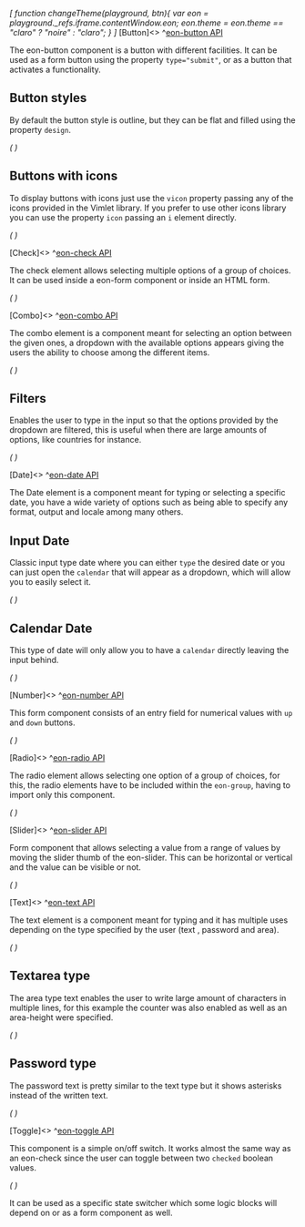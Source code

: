 *[
  function changeTheme(playground, btn){
    var eon = playground._refs.iframe.contentWindow.eon;
    eon.theme = eon.theme == "claro" ? "noire" : "claro";
  }
]*
[Button]<>
^[eon-button API](#!version=latest&mode=api&file=ui%2Feon-button%2Feon-button.html)


The eon-button component is a button with different facilities. It can be used as a form button using the property `type="submit"`, or as a button that activates a functionality.

## Button styles
By default the button style is outline, but they can be flat and filled using the property `design`.

*(
<doc-playground label="Regular Buttons" html="true" js="true" css="true" selector="body" format="true">
  <template type="html-head">
    <script>
      var eon = {
        cacheBusting: true
      }
    </script>
    <script src='framework/doc-eon/eon/eon.js'></script>
    <script>
      eon.import([
        'framework/doc-eon/eon/ui/eon-button',
        'framework/doc-eon/custom/doc-playground/doc-showcase'
      ]);
    </script>
    <style>
      body {
        display: flex;
        flex-wrap: wrap;
      }
    </style>
  </template>
  <template type="html-body">
    <doc-showcase label='Outline'>
      <eon-button value='Button'></eon-button>
      <eon-button value='Disabled' disabled='true'></eon-button>
    </doc-showcase>
    <doc-showcase label='Flat'>
      <eon-button value='Button' design='flat'></eon-button>
      <eon-button value='Disabled' disabled='true' design='flat'></eon-button>
    </doc-showcase>
    <doc-showcase label='Filled'><eon-button value='Button'   design='filled'></eon-button>
      <eon-button value='Disabled' disabled='true' design='filled'></eon-button>
    </doc-showcase>
  </template>
  <template type="css">
eon-button {
  margin:0 5px;
}
  </template>
  <template type="footer">
    {"button":{"action":"changeTheme", "icon":"theme"}}
  </template>
</doc-playground>
)*

## Buttons with icons
To display buttons with icons just use the `vicon` property passing any of the icons provided in the Vimlet library. If you prefer to use other icons library you can use the property `icon` passing an `i` element directly.

*(
<doc-playground label="Icon Buttons" html="true" js="true" css="true" selector="body" format="true">
  <template type="html-head">
    <script>
      var eon = {
        cacheBusting: true
      }
    </script>
    <script src='framework/doc-eon/eon/eon.js'></script>
    <script>
      eon.import([
      'framework/doc-eon/eon/ui/eon-button',
      'framework/doc-eon/custom/doc-playground/doc-showcase'
    ]);
    </script>
    <style>
      body {
        display: flex;
        flex-wrap: wrap;
      }
    </style>
  </template>
  <template type="html-body">
    <doc-showcase label='Outline'>
        <eon-button value='Button' icon='<i class="vicon vicon-cog"></i>'></eon-button>
        <eon-button vicon='vicon-build'></eon-button>
        <eon-button vicon='vicon-build' disabled='true'></eon-button>
    </doc-showcase>
    <doc-showcase label='Flat'>
        <eon-button value='Button' icon='<i class="vicon vicon-cog"></i>' design='flat' icon-position="right"></eon-button>
        <eon-button vicon='vicon-build' design='flat'></eon-button>
        <eon-button vicon='vicon-build' disabled='true' design='flat'></eon-button>
    </doc-showcase>
    <doc-showcase label='Filled'>
        <eon-button value='Button' icon='<i class="vicon vicon-cog"></i>' design='filled'></eon-button>
        <eon-button vicon='vicon-build' design='filled'></eon-button>
        <eon-button vicon='vicon-build' disabled='true' design='filled'></eon-button>
    </doc-showcase>
  </template>
  <template type="css">
eon-button {
  margin:0 5px;
}
  </template>
  <template type="footer">
    {"button":{"action":"changeTheme", "icon":"theme"}}
  </template>
</doc-playground>
)*

[Check]<>
^[eon-check API](#!version=latest&mode=api&file=ui%2Feon-check%2Feon-check.html)


The check element allows selecting multiple options of a group of choices. It can be used inside a eon-form component or inside an HTML form.


*(
<doc-playground label="Common Usage" html="true" js="true" css="true" selector="body" format="true">
  <template type="html-head">
    <script>
      var eon = {
        cacheBusting: true
      }
    </script>
    <script src="framework/doc-eon/eon/eon.js"></script>
    <script> 
      eon.import([
        "framework/doc-eon/eon/ui/eon-check", 
        "framework/doc-eon/custom/doc-playground/doc-showcase"
      ]);
    </script>
    <style>
      body {
        display: flex;
        flex-wrap: wrap;
      }
    </style>
  </template>
  <template type="html-body">
    <doc-showcase label="Standard">
      <eon-check label="Check" value='check1' checked="true" name='checkOptions'></eon-check>
    </doc-showcase>
    <doc-showcase label="Disabled">
      <eon-check label='Disabled checked' value='check2' checked="true" name='checkOptions' disabled='true'></eon-check>
    </doc-showcase>
  </template>
  <template type="footer">
    {"button":{"action":"changeTheme", "icon":"theme"}}
  </template>
</doc-playground>
)*

[Combo]<>
^[eon-combo API](#!version=latest&mode=api&file=ui%2Feon-combo%2Feon-combo.html)


The combo element is a component meant for selecting an option between the given ones, a dropdown with the available options appears giving the users the ability to choose among the different items.

*(
<doc-playground label="Common Usage" html="true" js="true" css="true" selector=".content" format="true">
  <template type="html-head">
    <script>
      var eon = {
        cacheBusting: true
      }
    </script>
    <script src='framework/doc-eon/eon/eon.js'></script>
    <script>
      eon.import([
        'framework/doc-eon/eon/ui/eon-combo',
        'framework/doc-eon/eon/ui/eon-item',
        'framework/doc-eon/custom/doc-playground/doc-showcase'
      ]);
    </script>
    <style>
      .content {
        display: flex;
        flex-wrap: wrap;
        width: 100%;
      }
    </style>
  </template>
  <template type="html-body">
    <div class="content">
      <doc-showcase label='Active'>
        <eon-combo label='Colors' filter='true'>
          <eon-item value='red' display-value='Red'></eon-item>
          <eon-item value='green' display-value='Green'></eon-item>
          <eon-item value='pink' display-value='Pink'></eon-item>
          <eon-item value='grey' display-value='Grey'></eon-item>
        </eon-combo>
      </doc-showcase>
      <doc-showcase label='Disabled'>
        <eon-combo disabled='true' label='Food' value='avocado'>
          <eon-item value='tomato' display-value='Tomato'></eon-item>
          <eon-item value='avocado' display-value='Avocado'></eon-item>
          <eon-item value='strawberry' display-value='Strawberry'></eon-item>
          <eon-item value='onion' display-value='Onion'></eon-item>
        </eon-combo>
      </doc-showcase>
    </div>
    <div style="height:284px;"></div>
  </template>
  <template type="footer">
    {"button":{"action":"changeTheme", "icon":"theme"}}
  </template>
</doc-playground>
)*

## Filters
Enables the user to type in the input so that the options provided by the dropdown are filtered, this is useful when there are large amounts of options, like countries for instance.

*(
<doc-playground label="Filtering" html="true" js="true" css="true" selector=".content" format="true">
  <template type="html-head">
    <script>
      var eon = {
        cacheBusting: true
      }
    </script>
    <script src='framework/doc-eon/eon/eon.js'></script>
    <script>
      eon.import([
        'framework/doc-eon/eon/ui/eon-combo',
        'framework/doc-eon/eon/ui/eon-item',
        'framework/doc-eon/custom/doc-playground/doc-showcase'
      ]);
    </script>
    <style>
      .content {
        display: flex;
        flex-wrap: wrap;
        width: 100%;
      }
    </style>
  </template>
  <template type="html-body">
    <div class="content">
      <doc-showcase>
        <eon-combo label="Colors" name='myCombo' placeholder='Pick a color' filter='true'>
          <eon-item value='r' display-value='Red'></eon-item>
          <eon-item value='p' display-value='Pink'></eon-item>
          <eon-item value='pu' display-value='Purple'></eon-item>
        </eon-combo>
      </doc-showcase>
    </div>
    <div style="height:284px;"></div>
  </template>
  <template type="footer">
    {"button":{"action":"changeTheme", "icon":"theme"}}
  </template>
</doc-playground>
)*

[Date]<>
^[eon-date API](#!version=latest&mode=api&file=ui%2Feon-date%2Feon-date.html)


The Date element is a component meant for typing or selecting a specific date, you have a wide variety of options such as being able to specify any format, output and locale among many others.

## Input Date
Classic input type date where you can either `type` the desired date or you can just open the `calendar` that will appear as a dropdown, which will allow you to easily select it.

*(
<doc-playground label="Input Type" html="true" js="true" css="true" selector=".content" format="true">
  <template type="html-head">
    <script>
      var eon = {
        cacheBusting: true
      }
    </script>
    <script src='framework/doc-eon/eon/eon.js'></script>
    <script>
      eon.import([
        'framework/doc-eon/eon/ui/eon-date',
        'framework/doc-eon/custom/doc-playground/doc-showcase'
      ]);
    </script>
    <style>
      .content {
        display: flex;
        flex-wrap: wrap;
        width: 100%;
      }
    </style>
  </template>
  <template type="html-body">
    <div class="content">
      <doc-showcase label='Active'>
        <eon-date label="Start" min="03/07/1969" default="1969-07-06" name="defaultInput" week-format="short" value-format="YYYY-MM-DD">
      </eon-date>
      </doc-showcase>
      <doc-showcase label='Disabled'>
        <eon-date label="End" type="input" inline="true" day="9" month="2" year="1994" mask="DDMMYYYY" name="disabledInput" disabled="true" week-start="monday" value-format="YYYY/MM/DD">
      </eon-date>
      </doc-showcase>
    </div>
    <div style="height: 284px;"></div></doc-body>
  </template>
  <template type="footer">
    {"button":{"action":"changeTheme", "icon":"theme"}}
  </template>
</doc-playground>
)*

## Calendar Date
This type of date will only allow you to have a `calendar` directly leaving the input behind.

*(
<doc-playground label="Calendar Type" html="true" js="true" css="true" selector="body" format="true">
  <template type="html-head">
    <script>
      var eon = {
        cacheBusting: true
      }
    </script>
    <script src='framework/doc-eon/eon/eon.js'></script>
    <script>
      eon.import([
        'framework/doc-eon/eon/ui/eon-date',
        'framework/doc-eon/custom/doc-playground/doc-showcase'
      ]);
    </script>
    <style>
      body {
        display: flex;
        flex-wrap: wrap;
      }
    </style>
  </template>
  <template type="html-body">
    <doc-showcase label="Default">
      <eon-date selectable="dmy" type="calendar" name="defaultCalendar"></eon-date>
    </doc-showcase>
    <doc-showcase label="Months/Years">
      <eon-date selectable="my"  type="calendar" name="monthsCalendar"></eon-date>
    </doc-showcase>
    <doc-showcase label="Years">
      <eon-date selectable="y"  type="calendar" name="yearsCalendar"></eon-date>
    </doc-showcase>
    <doc-showcase label="Disabled">
      <eon-date disabled="true" selectable="dmy" type="calendar" name="disabledCalendar"></eon-date>
    </doc-showcase>
  </template>
  <template type="footer">
    {"button":{"action":"changeTheme", "icon":"theme"}}
  </template>
</doc-playground>
)*

[Number]<>
^[eon-number API](#!version=latest&mode=api&file=ui%2Feon-number%2Feon-number.html)


This form component consists of an entry field for numerical values with `up` and `down` buttons. 

*(
<doc-playground label="Common Usage" format="true" html="true" js="true" css="true" selector="body" format="true">
  <template type="html-head">
    <script>
      var eon = {
        cacheBusting: true
      }
    </script>
    <script src="framework/doc-eon/eon/eon.js"></script>
    <script> 
      eon.import([
        "framework/doc-eon/eon/ui/eon-number",
        "framework/doc-eon/custom/doc-playground/doc-showcase"
      ]);
    </script>
    <style>
      body {
        display: flex;
        flex-wrap: wrap;
      }
    </style>
  </template>
  <template type="html-body">
    <doc-showcase label="Standard">
      <eon-number label="Age" name="numberField"></eon-number>
    </doc-showcase>
    <doc-showcase label="Disabled">
      <eon-number label="Amount" name="numberFieldDis" disabled="true" default="15" max="111"></eon-number>
    </doc-showcase>
  </template>
  <template type="footer">
    {"button":{"action":"changeTheme", "icon":"theme"}}
  </template>
</doc-playground>
)*

[Radio]<>
^[eon-radio API](#!version=latest&mode=api&file=ui%2Feon-radio%2Feon-radio.html)


The radio element allows selecting one option of a group of choices, for this, the radio elements have to be included within the `eon-group`, having to import only this component.

*(
<doc-playground label="Common Usage" html="true" js="true" css="true" selector="body" format="true">
  <template type="html-head">
    <script>
      var eon = {
        cacheBusting: true
      }
    </script>
    <script src='framework/doc-eon/eon/eon.js'></script>
    <script>
      eon.import([
        'framework/doc-eon/eon/ui/eon-group',
        'framework/doc-eon/eon/ui/eon-radio',
        'framework/doc-eon/custom/doc-playground/doc-showcase'
      ]);
    </script>
    <style>
      body {
        display: flex;
        flex-wrap: wrap;
      }
      doc-showcase .eon-group-label {
          display: none !important;
      }
    </style>
  </template>
  <template type="html-body">
    <doc-showcase label='Standard'>
      <eon-group class="d-radio-group" name="radioOptions">
        <eon-radio class="d-top-margin" label="Orange" checked="true" value="Orange"></eon-radio>
        <eon-radio class="d-top-margin" label="Red" value="Red"></eon-radio>
        <eon-radio class="d-top-margin" label="Blue" value="Blue"></eon-radio>
      </eon-group>
    </doc-showcase>
    <doc-showcase label='Disabled'>
      <eon-group class="d-radio-group" name="disabledRadio">
        <eon-radio class="d-top-margin" label="Mobile" checked="true" value="mobile" disabled="true"></eon-radio>
        <eon-radio class="d-top-margin" label="Tablet" value="tablet" disabled="true"></eon-radio>
        <eon-radio class="d-top-margin" label="Desktop" value="desktop" disabled="true"></eon-radio>
      </eon-group>
    </doc-showcase>
  </template>
  <template type="footer">
    {"button":{"action":"changeTheme", "icon":"theme"}}
  </template>
</doc-playground>
)*

[Slider]<>
^[eon-slider API](#!version=latest&mode=api&file=ui%2Feon-slider%2Feon-slider.html)


Form component that allows selecting a value from a range of values by moving the slider thumb of the eon-slider. This can be horizontal or vertical and the value can be visible or not.

*(
<doc-playground label="Common Usage" html="true" js="true" css="true" selector="body" format="true">
  <template type="html-head">
    <script>
      var eon = {
        cacheBusting: true
      }
    </script>
    <script src="framework/doc-eon/eon/eon.js"></script>
    <script> 
      eon.import([
        "framework/doc-eon/eon/ui/eon-slider",
        "framework/doc-eon/custom/doc-playground/doc-showcase"
      ]);
    </script>
    <style>
      body {
        display: flex;
        flex-wrap: wrap;
      }
      doc-showcase {
        width: 200px;
      }
      doc-showcase eon-slider{
        width: 100% !important;
      }
    </style>
  </template>
  <template type="html-body">
    <doc-showcase label="Standard">
      <eon-slider display-visibility="true"></eon-slider>
    </doc-showcase>
    <doc-showcase label="Disabled">
      <eon-slider display-visibility="true" disabled="true"></eon-slider>
    </doc-showcase>
  </template>
  <template type="footer">
    {"button":{"action":"changeTheme", "icon":"theme"}}
  </template>
</doc-playground>
)*

[Text]<>
^[eon-text API](#!version=latest&mode=api&file=ui%2Feon-text%2Feon-text.html)


The text element is a component meant for typing and it has multiple uses depending on the type specified by the user (text , password and area). 

*(
<doc-playground label="Regular Text" format="true" html="true" js="true" css="true" selector="body" format="true">
  <template type="html-head">
    <script>
      var eon = {
        cacheBusting: true
      }
    </script>
    <script src="framework/doc-eon/eon/eon.js"></script>
    <script> 
      eon.import([
        "framework/doc-eon/eon/ui/eon-text",
        "framework/doc-eon/custom/doc-playground/doc-showcase"
      ]);
    </script>
    <style>
      body {
        display: flex;
        flex-wrap: wrap;
      }
      .doc-showcase-content eon-text {
        margin: 0 0 20px 0;
      }
    </style>
  </template>
  <template type="html-body">
    <doc-showcase label="Standard">
      <eon-text label="Name" inline="false" name="text" max-length="18"></eon-text>
    </doc-showcase>
    <doc-showcase label="Counter">
      <eon-text label="Last Name" placeholder="Type here" inline="false" name="text" max-length="18" counter="true"></eon-text>
    </doc-showcase>
    <doc-showcase label="Disabled">
      <eon-text label="Middle Name" inline="false" name="disabled" disabled="true" placeholder="Type here" value="Smith"></eon-text>
    </doc-showcase>
  </template>
  <template type="footer">
    {"button":{"action":"changeTheme", "icon":"theme"}}
  </template>
</doc-playground>
)*


## Textarea type 
The area type text enables the user to write large amount of characters in multiple lines, for this example the counter was also enabled as well as an area-height were specified.

*(
<doc-playground label="Textarea" format="true" html="true" js="true" css="true" selector="body" format="true">
  <template type="html-head">
    <script>
      var eon = {
        cacheBusting: true
      }
    </script>
    <script src="framework/doc-eon/eon/eon.js"></script>
    <script> 
      eon.import([
        "framework/doc-eon/eon/ui/eon-text", 
        "framework/doc-eon/custom/doc-playground/doc-showcase"
      ]);
    </script>
    <style>
      body {
        display: flex;
        flex-wrap: wrap;
      }
      .doc-showcase-content eon-text {
        margin: 0 0 20px 0;
        min-width: 212px; 
      }
    </style>
  </template>
  <template type="html-body">
    <doc-showcase label="Standard">
      <eon-text placeholder="Type here" name="Description" type="area" label="Description" counter="true" area-height="100"></eon-text>
    </doc-showcase>
    <doc-showcase label="Disabled">
      <eon-text placeholder="Type here" inline="false" name="disabled" type="area" area-height="100" disabled="true" label="Comments" value="None"></eon-text>
    </doc-showcase>
  </template>
  <template type="footer">
    {"button":{"action":"changeTheme", "icon":"theme"}}
  </template>
</doc-playground>
)*


## Password type 
The password text is pretty similar to the text type but it shows asterisks instead of the written text.

*(
<doc-playground label="Password" format="true" html="true" js="true" css="true" selector="body" format="true">
  <template type="html-head">
    <script>
      var eon = {
        cacheBusting: true
      }
    </script>
    <script src="framework/doc-eon/eon/eon.js"></script>
    <script>
      eon.import([
        "framework/doc-eon/eon/ui/eon-text", 
        "framework/doc-eon/custom/doc-playground/doc-showcase"
      ]);
    </script>
    <style>
      body {
        display: flex;
        flex-wrap: wrap;
      }
      .doc-showcase-content eon-text {
        margin: 0 0 20px 0;
      }
    </style>
  </template>
  <template type="html-body">
    <doc-showcase label="Standard">
      <eon-text label="Password" default="password" type="password"></eon-text>
    </doc-showcase>
    <doc-showcase label="Disabled">
      <eon-text label="Old Password" default="password" inline="false" type="password" disabled="true"></eon-text>
    </doc-showcase>
  </template>
  <template type="footer">
    {"button":{"action":"changeTheme", "icon":"theme"}}
  </template>
</doc-playground>
)*


[Toggle]<>
^[eon-toggle API](#!version=latest&mode=api&file=ui%2Feon-toggle%2Feon-toggle.html)


This component is a simple on/off switch. It works almost the same way as an eon-check since the user can toggle between two `checked` boolean values.  

*(
<doc-playground label="Common Usage" format="true" html="true" js="true" css="true" selector="body" format="true">
  <template type="html-head">
    <script>
      var eon = {
        cacheBusting: true
      }
    </script>
    <script src="framework/doc-eon/eon/eon.js"></script>
    <script> 
      eon.import([
        "framework/doc-eon/eon/ui/eon-toggle",
        "framework/doc-eon/custom/doc-playground/doc-showcase"
      ]);
    </script>
    <style>
      body {
        display: flex;
        flex-wrap: wrap;
      }
    </style>
  </template>
  <template type="html-body">
    <doc-showcase label="Standard">
      <eon-toggle label='Toggle label' value='toggle2' name='toggleOptions'></eon-toggle>
    </doc-showcase>
    <doc-showcase label="Disabled">
      <eon-toggle label='Disabled label' value='toggle3' name='toggleOptions' disabled='true'></eon-toggle>
    </doc-showcase>
  </template>
  <template type="footer">
    {"button":{"action":"changeTheme", "icon":"theme"}}
  </template>
</doc-playground>
)*

It can be used as a specific state switcher which some logic blocks will depend on or as a form component as well.



